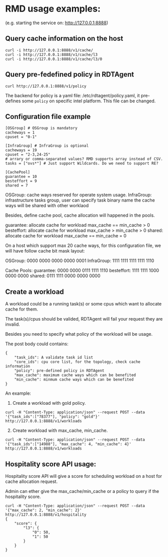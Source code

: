 # RMD usage examples:

(e.g. starting the service on: http://127.0.0.1:8888)

## Query cache information on the host

    curl -i http://127.0.0.1:8888/v1/cache/
    curl -i http://127.0.0.1:8888/v1/cache/l3
    curl -i http://127.0.0.1:8888/v1/cache/l3/0

## Query pre-fedefined policy in RDTAgent

    curl http://127.0.0.1:8888/v1/policy

The backend for policy is a yaml file: /etc/rdtagent/policy.yaml, it pre-defines
some `policy` on specific intel platform. This file can be changed.


## Configuration file example

```
[OSGroup] # OSGroup is mandatory
cacheways = 1
cpuset = "0-1"

[InfraGroup] # InfraGroup is optional
cacheways = 19
cpuset = "2-3,24-25"
# arrary or comma-separated values? RMD supports array instead of CSV.
tasks = ["ovs*"] # Just support Wildcards. Do we need to support RE?

[CachePool]
guarantee = 10
besteffort = 9
shared = 7
```

OSGroup: cache ways reserved for operate system usage.
InfraGroup: infrastructure tasks group, user can specify task binary name
            the cache ways will be shared with other worklaod

Besides, define cache pool, cache allocation will happened in the pools.

guarantee: allocate cache for workload max_cache == min_cache > 0
besteffort: allocate cache for workload max_cache > min_cache > 0
shared: allocate cache for workload max_cache == min_cache = 0

On a host which support max 20 cache ways, for this configuration file,
we will have follow cache bit mask layout:

OSGroup:    0000 0000 0000 0000 0001
InfraGroup: 1111 1111 1111 1111 1110

Cache Pools:
guarantee:  0000 0000 0111 1111 1110
besteffort: 1111 1111 1000 0000 0000
shared:     0111 1111 0000 0000 0000


## Create a workload

A workload could be a running task(s) or some cpus which want to allocate
cache for them.

The task(s)/cpus should be valided, RDTAgent will fail your request they
are invalid.

Besides you need to specify what policy of the workload will be usage.

The post body could contains:

```
{
    "task_ids": A validate task id list
    "core_ids": cpu core list, for the topology, check cache information
    "policy": pre-defined policy in RDTAgent
    "max_cache": maximum cache ways which can be benefited
    "min_cache": minmum cache ways which can be benefited
}
```

An example:

1) Create a workload with gold policy.

```
curl -H "Content-Type: application/json" --request POST --data '{"task_ids":["78377"], "policy": "gold"}' http://127.0.0.1:8888/v1/workloads
```

2) Create workload with max_cache, min_cache.

```
curl -H "Content-Type: application/json" --request POST --data '{"task_ids":["14988"], "max_cache": 4, "min_cache": 4}' http://127.0.0.1:8888/v1/workloads
```


## Hospitality score API usage:

Hospitality score API will give a score for scheduling workload on a host for cache allocation request.

Admin can ether give the max_cache/min_cache or a policy to query if the hospitality score.

```
curl -H "Content-Type: application/json" --request POST --data '{"max_cache": 2, "min_cache": 2}' http://127.0.0.1:8888/v1/hospitality
{
    "score": {
        "l3": {
            "0": 50,
            "1": 50
        }
    }
}
```
